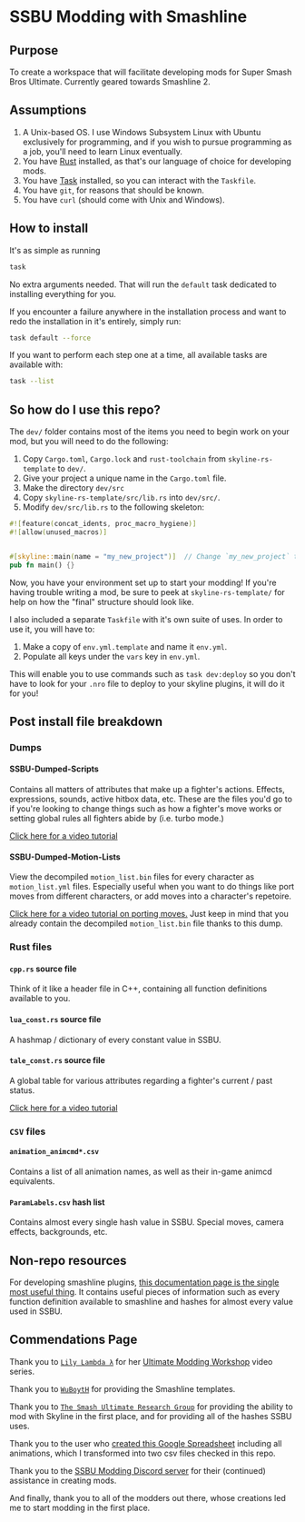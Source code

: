 # SSBU Modding with Smashline

## Purpose

To create a workspace that will facilitate developing mods for Super Smash Bros Ultimate.
Currently geared towards Smashline 2.

## Assumptions

1. A Unix-based OS. I use Windows Subsystem Linux with Ubuntu exclusively for programming, and if you wish to pursue programming as a job, you'll need to learn Linux eventually.
2. You have [Rust](https://www.rust-lang.org/tools/install) installed, as that's our language of choice for developing mods.
3. You have [Task](https://taskfile.dev/installation/) installed, so you can interact with the `Taskfile`.
4. You have `git`, for reasons that should be known.
5. You have `curl` (should come with Unix and Windows).

## How to install

It's as simple as running

```bash
task
```
No extra arguments needed. That will run the `default` task dedicated to installing everything for you.

If you encounter a failure anywhere in the installation process and want to redo the
installation in it's entirely, simply run:

```bash
task default --force
```

If you want to perform each step one at a time, all available tasks are available with:

```bash
task --list
```

## So how do I use this repo?

The `dev/` folder contains most of the items you need to begin work on your mod, but
you will need to do the following:

1. Copy `Cargo.toml`, `Cargo.lock` and `rust-toolchain` from `skyline-rs-template` to `dev/`.
2. Give your project a unique name in the `Cargo.toml` file.
3. Make the directory `dev/src`
4. Copy `skyline-rs-template/src/lib.rs` into `dev/src/`.
5. Modify `dev/src/lib.rs` to the following skeleton:

```rust
#![feature(concat_idents, proc_macro_hygiene)]
#![allow(unused_macros)]


#[skyline::main(name = "my_new_project")]  // Change `my_new_project` to whatever you want.
pub fn main() {}
```

Now, you have your environment set up to start your modding! If you're having trouble
writing a mod, be sure to peek at `skyline-rs-template/` for help on how the "final"
structure should look like.

I also included a separate `Taskfile` with it's own suite of uses. In order to use it,
you will have to:

1. Make a copy of `env.yml.template` and name it `env.yml`.
2. Populate all keys under the `vars` key in `env.yml`.

This will enable you to use commands such as `task dev:deploy` so you don't have to
look for your `.nro` file to deploy to your skyline plugins, it will do it for you!

## Post install file breakdown

### Dumps

#### SSBU-Dumped-Scripts

Contains all matters of attributes that make up a fighter's actions. Effects, expressions,
sounds, active hitbox data, etc. These are the files you'd go to if you're looking to
change things such as how a fighter's move works or setting global rules all fighters
abide by (i.e. turbo mode.)

[Click here for a video tutorial](https://youtu.be/iypFEqluC68?si=rXGyaoDM3-F6oWnD&t=14)

#### SSBU-Dumped-Motion-Lists

View the decompiled `motion_list.bin` files for every character as `motion_list.yml`
files. Especially useful when you want to do things like port moves from different
characters, or add moves into a character's repetoire.

[Click here for a video tutorial on porting moves.](https://www.youtube.com/watch?v=X1Gz-Lrt1H8)
Just keep in mind that you already contain the decompiled `motion_list.bin` file thanks
to this dump.

### Rust files

#### `cpp.rs` source file

Think of it like a header file in C++, containing all function definitions available to
you.

#### `lua_const.rs` source file

A hashmap / dictionary of every constant value in SSBU.

#### `tale_const.rs` source file

A global table for various attributes regarding a fighter's current / past status.

[Click here for a video tutorial](https://youtu.be/cle-8CWnnls?si=i9ceVhkyqag-LHBh&t=41)


### `CSV` files

#### `animation_animcmd*.csv`

Contains a list of all animation names, as well as their in-game animcd equivalents.

#### `ParamLabels.csv` hash list

Contains almost every single hash value in SSBU. Special moves, camera effects, backgrounds,
etc.


## Non-repo resources

For developing smashline plugins, [this documentation page is the single most useful thing](https://ultimate-research.github.io/skyline-rs-template/doc/smash/index.html). It contains useful pieces of information such as every function definition available to smashline and hashes for almost every value used in SSBU.


## Commendations Page

Thank you to [`Lily Lambda λ`](https://github.com/LilyLavender) for her [Ultimate Modding Workshop](https://www.youtube.com/watch?v=02NaFwNcC3M&list=PLJ8C0Hk2ZKHvxjfFylRUIbVnDUvxLdejh&pp=iAQB) video series.

Thank you to [`WuBoytH`](https://github.com/WuBoytH) for providing the Smashline templates.

Thank you to [`The Smash Ultimate Research Group`](https://github.com/ultimate-research) for providing the ability to mod with Skyline in the first place,
and for providing all of the hashes SSBU uses.

Thank you to the user who [created this Google Spreadsheet](https://docs.google.com/spreadsheets/d/1q_TpWoQkr9YWgQ7fc3JpHuU9zKfCLtl80Uodcyc0NPY/edit#gid=0) including all animations, which I transformed into two csv files checked in this repo.

Thank you to the [SSBU Modding Discord server](https://discord.com/invite/ASJyTrZ) for their (continued) assistance in creating mods.


And finally, thank you to all of the modders out there, whose creations led me to start
modding in the first place.
